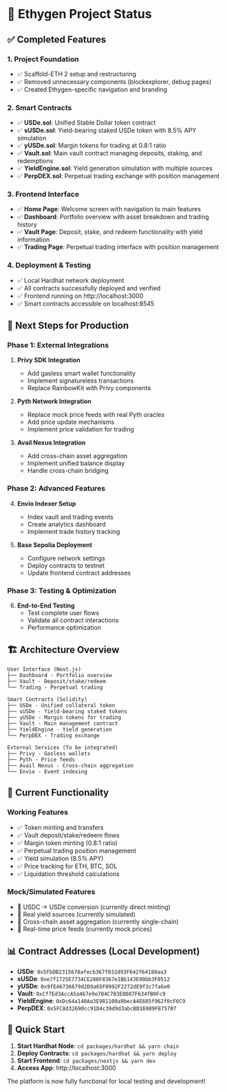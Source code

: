 # 🚀 Ethygen Project Status

## ✅ Completed Features

### 1. Project Foundation
- ✅ Scaffold-ETH 2 setup and restructuring
- ✅ Removed unnecessary components (blockexplorer, debug pages)
- ✅ Created Ethygen-specific navigation and branding

### 2. Smart Contracts
- ✅ **USDe.sol**: Unified Stable Dollar token contract
- ✅ **sUSDe.sol**: Yield-bearing staked USDe token with 8.5% APY simulation
- ✅ **yUSDe.sol**: Margin tokens for trading at 0.8:1 ratio
- ✅ **Vault.sol**: Main vault contract managing deposits, staking, and redemptions
- ✅ **YieldEngine.sol**: Yield generation simulation with multiple sources
- ✅ **PerpDEX.sol**: Perpetual trading exchange with position management

### 3. Frontend Interface
- ✅ **Home Page**: Welcome screen with navigation to main features
- ✅ **Dashboard**: Portfolio overview with asset breakdown and trading history
- ✅ **Vault Page**: Deposit, stake, and redeem functionality with yield information
- ✅ **Trading Page**: Perpetual trading interface with position management

### 4. Deployment & Testing
- ✅ Local Hardhat network deployment
- ✅ All contracts successfully deployed and verified
- ✅ Frontend running on http://localhost:3000
- ✅ Smart contracts accessible on localhost:8545

## 🔄 Next Steps for Production

### Phase 1: External Integrations
1. **Privy SDK Integration**
   - Add gasless smart wallet functionality
   - Implement signatureless transactions
   - Replace RainbowKit with Privy components

2. **Pyth Network Integration**
   - Replace mock price feeds with real Pyth oracles
   - Add price update mechanisms
   - Implement price validation for trading

3. **Avail Nexus Integration**
   - Add cross-chain asset aggregation
   - Implement unified balance display
   - Handle cross-chain bridging

### Phase 2: Advanced Features
4. **Envio Indexer Setup**
   - Index vault and trading events
   - Create analytics dashboard
   - Implement trade history tracking

5. **Base Sepolia Deployment**
   - Configure network settings
   - Deploy contracts to testnet
   - Update frontend contract addresses

### Phase 3: Testing & Optimization
6. **End-to-End Testing**
   - Test complete user flows
   - Validate all contract interactions
   - Performance optimization

## 🏗️ Architecture Overview

```
User Interface (Next.js)
├── Dashboard - Portfolio overview
├── Vault - Deposit/stake/redeem
└── Trading - Perpetual trading

Smart Contracts (Solidity)
├── USDe - Unified collateral token
├── sUSDe - Yield-bearing staked tokens
├── yUSDe - Margin tokens for trading
├── Vault - Main management contract
├── YieldEngine - Yield generation
└── PerpDEX - Trading exchange

External Services (To be integrated)
├── Privy - Gasless wallets
├── Pyth - Price feeds
├── Avail Nexus - Cross-chain aggregation
└── Envio - Event indexing
```

## 🎯 Current Functionality

### Working Features
- ✅ Token minting and transfers
- ✅ Vault deposit/stake/redeem flows
- ✅ Margin token minting (0.8:1 ratio)
- ✅ Perpetual trading position management
- ✅ Yield simulation (8.5% APY)
- ✅ Price tracking for ETH, BTC, SOL
- ✅ Liquidation threshold calculations

### Mock/Simulated Features
- 🔄 USDC → USDe conversion (currently direct minting)
- 🔄 Real yield sources (currently simulated)
- 🔄 Cross-chain asset aggregation (currently single-chain)
- 🔄 Real-time price feeds (currently mock prices)

## 📊 Contract Addresses (Local Development)

- **USDe**: `0x5FbDB2315678afecb367f032d93F642f64180aa3`
- **sUSDe**: `0xe7f1725E7734CE288F8367e1Bb143E90bb3F0512`
- **yUSDe**: `0x9fE46736679d2D9a65F0992F2272dE9f3c7fa6e0`
- **Vault**: `0xCf7Ed3AccA5a467e9e704C703E8D87F634fB0Fc9`
- **YieldEngine**: `0xDc64a140Aa3E981100a9becA4E685f962f0cF6C9`
- **PerpDEX**: `0x5FC8d32690cc91D4c39d9d3abcBD16989F875707`

## 🚀 Quick Start

1. **Start Hardhat Node**: `cd packages/hardhat && yarn chain`
2. **Deploy Contracts**: `cd packages/hardhat && yarn deploy`
3. **Start Frontend**: `cd packages/nextjs && yarn dev`
4. **Access App**: http://localhost:3000

The platform is now fully functional for local testing and development!
